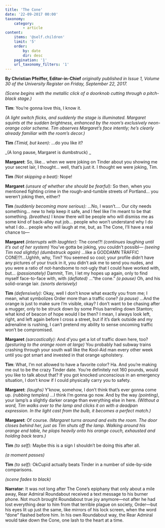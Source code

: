 ```yaml
---
title: 'The Cone'
date: '22-09-2017 00:00'
taxonomy:
    category:
        - article
content:
    items: '@self.children'
    limit: '5'
    order:
        by: date
        dir: desc
    pagination: '1'
    url_taxonomy_filters: '1'
---
```


**By Christian Pfeiffer, Editor-in-Chief** _originally published in Issue 1, Volume 30 of the University Register on Friday, September 22, 2017._

_(Scene begins with the metallic click of a doorknob cutting through a pitch-black stage.)_

**Tim**: You’re gonna love this, I know it. 

_(A light switch flicks, and suddenly the stage is illuminated. Margaret squints at the sudden brightness, enhanced by the room’s exclusively neon-orange color scheme. Tim observes Margaret’s face intently; he’s clearly already familiar with the room’s decor.)_

**Tim** _(Timid, but keen):_ …do you like it? 

_(A long pause, Margaret is dumbstruck) _

**Margaret**: So, like… when we were joking on Tinder about you showing me your secret lair, I thought… well, that’s just it. I thought we were joking, Tim. 

**Tim** _(Not skipping a beat):_ Nope! 

**Margaret** _(unsure of whether she should be fearful):_ So then, when you mentioned fighting crime in the rough-and-tumble streets of Portland… you weren’t joking then, either? 

**Tim** _(suddenly becoming more serious):_ …No, I wasn’t…. Our city needs something… new to help keep it safe, and I feel like I’m meant to be that something. _(breathes)_ I know there will be people who will dismiss me as some kind of back-alley nut job… people who won’t understand why I do what I do… people who will laugh at me, but, as The Cone, I’ll have a real chance to— 

**Margaret** _(interrupts with laughter):_ The cone!?! _(continues laughing until it’s out of her system)_ You’ve gotta be joking, you couldn’t possibl— _(seeing Tim nod slightly)_ _(dumbstruck again)_ …like a GODDAMN TRAFFIC CONE!?!…Ughhh, why, Tim? You seemed so cool; your profile didn’t have any pictures of your truck in it, you didn’t ask me to send you nudes, and you were a ratio of not-handsome to not-ugly that I could have worked with, but… _(passionately)_ Dammit, Tim, I let my hopes up again, only to find myself face-to-face with, with _(deflated)_ …“the cone.” _(a pause)_ Oh, and his solid-orange lair. _(snorts derisively)_

**Tim** _(defensively):_ Okay, well I don’t know what exactly you from me; I mean, what symbolizes Order more than a traffic cone? _(a pause)_ …And the orange is just to make sure I’m visible, okay? I don’t want to be chasing after a mugger, only to be struck down by some Prius barreling down Stanton; what kind of beacon of hope would I be then? I mean, I always look left, right, and left again before I cross a street, but if it’s dark outside and my adrenaline is rushing, I can’t pretend my ability to sense oncoming traffic won’t be compromised. 

**Margaret** _(sarcastically):_ And d’you get a lot of traffic down here, too? _(gesturing to the orange room at large)_ You probably had subway trains crashing through your south wall like the Kool-Aid man every other week until you got smart and invested in that orange upholstery. 

**Tim**: What, I’m not allowed to have a favorite color? Ha. And you’re making me out to be the crazy Tinder date. You’re definitely not 160 pounds, would you like to talk about that? If you got knocked unconscious in an emergency situation, I don’t know if I could physically carry you to safety. 

**Margaret**: _(laughs)_ Y’know, somehow, I don’t think that’s ever gonna come up. _(rubbing temples)_ …I think I’m gonna go now. And by the way _(pointing)_, your lamp’s a slightly darker orange than everything else in here. 
_(Without a word, Tim walks over to the lamp and clicks it on with a deadpan expression. In the light cast from the bulb, it becomes a perfect match.)_ 

**Margaret**: Of course. 
_(Margaret turns around and exits the room. The door closes behind her, just as Tim shuts off the lamp. Walking around his orange end table, he plops heavily onto his orange couch, exhausted and holding back tears.)_ 

**Tim** _(to self):_ Maybe this is a sign I shouldn’t be doing this after all. 

_(a moment passes)_

**Tim** _(to self):_ OkCupid actually beats Tinder in a number of side-by-side comparisons.

_(scene fades to black)_ 

**Narrator**: It was not long after The Cone’s epiphany that only about a mile away, Rear Admiral Roundabout received a text message to his burner phone. Not much brought Roundabout true joy anymore—not after he had lost everything dear to him from that terrible plague on society, Order—but his eyes lit up just the same, like mirrors of his lock screen, when the word “done” flashed before him. In his own Roundabout way, the Rear Admiral would take down the Cone, 
one lash to the heart at a time.
